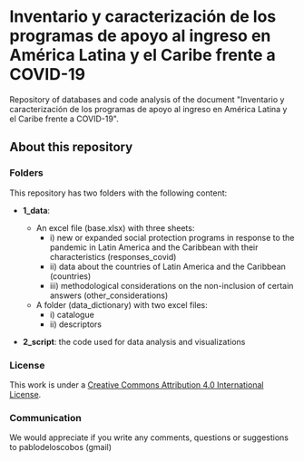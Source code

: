 # Inventario y caracterización de los programas de apoyo al ingreso en América Latina y el Caribe frente a COVID-19

Repository of databases and code analysis of the document "Inventario y caracterización de los programas de apoyo al ingreso en América Latina y el Caribe frente a COVID-19".


## About this repository

### Folders
This repository has two folders with the following content:

- **1_data**:
	- An excel file (base.xlsx) with three sheets:
		- i) new or expanded social protection programs in response to the pandemic in Latin America and the Caribbean with their characteristics (responses_covid)
		- ii) data about the countries of Latin America and the Caribbean (countries)
		- iii) methodological considerations on the non-inclusion of certain answers (other_considerations)
	- A folder (data_dictionary) with two excel files:
		- i) catalogue
		- ii) descriptors
		
- **2_script**: the code used for data analysis and visualizations

### License
This work is under a [Creative Commons Attribution 4.0 International License](https://creativecommons.org/licenses/by/4.0/).


### Communication

We would appreciate if you write any comments, questions or suggestions to pablodeloscobos (gmail)
